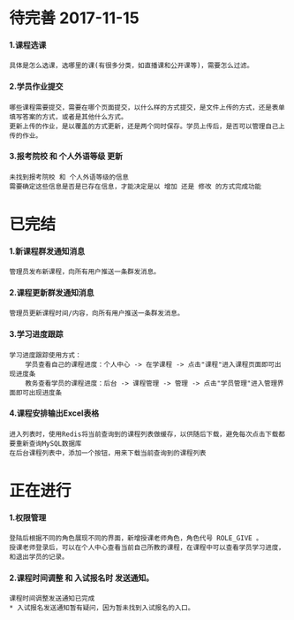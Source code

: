 # 待完善 2017-11-15

#### 1.课程选课

    具体是怎么选课，选哪里的课(有很多分类，如直播课和公开课等)，需要怎么过滤。

#### 2.学员作业提交

    哪些课程需要提交，需要在哪个页面提交，以什么样的方式提交，是文件上传的方式，还是表单填写答案的方式，或者是其他什么方式。
    更新上传的作业，是以覆盖的方式更新，还是两个同时保存。学员上传后，是否可以管理自己上传的作业。

#### 3.报考院校 和 个人外语等级 更新

    未找到报考院校 和 个人外语等级的信息
    需要确定这些信息是否是已存在信息，才能决定是以 增加 还是 修改 的方式完成功能


# 已完结

#### 1.新课程群发通知消息

    管理员发布新课程，向所有用户推送一条群发消息。

#### 2.课程更新群发通知消息

    管理员更新课程时间/内容，向所有用户推送一条群发消息。

#### 3.学习进度跟踪

    学习进度跟踪使用方式：
        学员查看自己的课程进度：个人中心 -> 在学课程 -> 点击"课程"进入课程页面即可出现进度条
        教务查看学员的课程进度：后台 -> 课程管理 -> 管理 -> 点击"学员管理"进入管理界面即可出现进度条

#### 4.课程安排输出Excel表格

    进入列表时，使用Redis将当前查询到的课程列表做缓存，以供随后下载，避免每次点击下载都要重新查询MySQL数据库
    在后台课程列表中，添加一个按钮，用来下载当前查询到的课程列表

# 正在进行

#### 1.权限管理

    登陆后根据不同的角色展现不同的界面，新增授课老师角色，角色代号 ROLE_GIVE 。
    授课老师登录后，可以在个人中心查看当前自己所教的课程，在课程中可以查看学员学习进度，和退出学员的记录。

#### 2.课程时间调整 和 入试报名时 发送通知。

    课程时间调整发送通知已完成
    * 入试报名发送通知暂有疑问，因为暂未找到入试报名的入口。